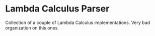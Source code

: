 # Lambda Calculus Parser

Collection of a couple of Lambda Calculus implementations. Very bad organization on this ones.
